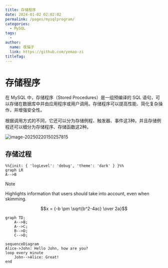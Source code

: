 ```yaml
---
title: 存储程序
date: 2024-01-02 02:02:02
permalink: /pages/mysqlprogram/
categories:
  - MySQL
tags:
  - 
author: 
  name: 夜猫子
  link: https://github.com/yemao-zi
titleTag: 
---
```


# 存储程序

在 MySQL 中，存储程序（Stored Procedures）是一组预编译的 SQL 语句，可以存储在数据库中并由应用程序或用户调用。存储程序可以提高性能、简化复杂操作，并增强安全性。

<!-- more -->

根据调用方式的不同，它还可以分为存储例程、触发器、事件这3种。并且存储例程还可以细分为存储程序、存储函数这2种。

![image-20250220150257815](https://s2.loli.net/2025/02/20/1MjEkovsyaTcYIX.png)

## 存储过程

```mermaid
%%{init: { 'logLevel': 'debug', 'theme': 'dark' } }%%
graph LR
A-->B
```

> [!NOTE]  
> Highlights information that users should take into account, even when skimming.

```math
x = {-b \pm \sqrt{b^2-4ac} \over 2a}
```

```mermaid
graph TD;
    A-->B;
    A-->C;
    B-->D;
    C-->D;
```





```mermaid
sequenceDiagram
Alice->John: Hello John, how are you?
loop every minute
    John-->Alice: Great!
end
```

